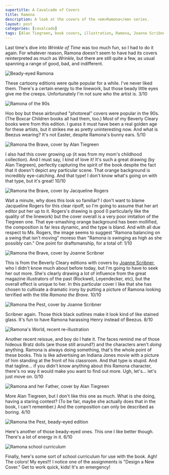 ```yaml
---
supertitle: A Cavalcade of Covers
title: Ramona
description: A look at the covers of the <em>Ramona</em> series.
layout: post
categories: [cavalcade]
tags: [Alan Tiegreen, book covers, illustration, Ramona, Joanne Scribner, Beverly Cleary]
---
```

Last time's dive into _Wrinkle of Time_ was too much fun, so I had to do it again. For whatever reason, Ramona doesn't seem to have had its covers reinterpreted as much as _Wrinkle_, but there are still quite a few, as usual spanning a range of good, bad, and indifferent.

<img alt="Beady-eyed Ramona" src="/assets/images/blog/ramona_beadyeyes.jpeg"/>

These cartoony editions were quite popular for a while. I've never liked them. There's a certain energy to the linework, but those beady little eyes give me the creeps. Unfortunately I'm not sure who the artist is. 3/10

<img alt="Ramona of the 90s" src="/assets/images/blog/ramona_90s.jpg"/>

Hoo boy but these airbrushed "photoreal" covers were popular in the 90s. (The Boxcar Children books all had them, too.) Most of my Beverly Cleary books were from this edition. I guess it must have been a real golden age for these artists, but it strikes me as pretty uninteresting now. And what is Beezus wearing? It's not Easter, despite Ramona's bunny ears. 5/10

<img alt="Ramona the Brave, cover by Alan Tiegreen" src="/assets/images/blog/ramona_orange.jpg"/>

I also had this cover growing up (it was from my mom's childhood collection). And I must say, I kind of love it! It's such a great drawing (by Alan Tiegreen), perfectly capturing the spirit of the book despite the fact that it doesn't depict any particular scene. That orange background is incredibly eye-catching. And that type! I don't know what's going on with that type, but it's great! 10/10

<img alt="Ramona the Brave, cover by Jacqueline Rogers" src="/assets/images/blog/Ramona-Brave.jpg"/>

Wait a minute, why does this look so familiar? I don't want to blame Jacqueline Rogers for this clear ripoff, so I'm going to assume that her art editor put her up to it. Rogers's drawing is good (I particularly like the quality of the linework) but the cover overall is a very poor imitation of the Tiegreen one. That eye-smashing orange background has been mollified, the composition is far less dynamic, and the type is bland. And with all due respect to Ms. Rogers, the image seems to suggest "Ramona balancing on a swing that isn't moving" moreso than "Ramona is swinging as high as she possibly can." One point for draftsmanship, for a total of: 1/10

<img alt="Ramona the Brave, cover by Joanne Scribner" src="/assets/images/blog/joanne_scribner.jpg"/>

This is from the Beverly Cleary editions with covers by <a href="http://diterlizzi.com/essay/the-style-of-scribner/">Joanne Scribner</a>, who I didn't know much about before today, but I'm going to have to seek her out more. She's clearly drawing a lot of influence from the great magazine illustrators of the past (Rockwell, Leyendecker, etc), but the overall effect is unique to her. In this particular cover I like that she has chosen to cultivate a dramatic irony by putting a picture of Ramona looking terrified with the title _Ramona the Brave_. 10/10


<img alt="Ramona the Pest, cover by Joanne Scribner" src="/assets/images/blog/ramona_pest.jpg"/>

Scribner again. Those thick black outlines make it look kind of like stained glass. It's fun to have Ramona harassing Henry instead of Beezus. 8/10

<img alt="Ramona's World, recent re-illustration" src="/assets/images/blog/ramona_recent.jpg"/>

Another recent reissue, and boy do I hate it. The faces remind me of those hideous Bratz dolls (are those still around?) and the characters aren't _doing_ anything. Ramona is always doing something, that's the whole point of these books. This is like advertising an Indiana Jones movie with a picture of him standing at the front of his classroom. And that type is stupid. And that tagline... if you didn't know anything about this Ramona character, there's no way it would make you want to find out more. Ugh, let's... let's just move on. 0/10

<img alt="Ramona and her Father, cover by Alan Tiegreen" src="/assets/images/blog/ramona_and_father.jpg"/>

More Alan Tiegreen, but I don't like this one as much. What is she doing, having a staring contest? (To be fair, maybe she actually does that in the book, I can't remember.) And the composition can only be described as boring. 4/10

<img alt="Ramona the Pest, beady-eyed edition" src="/assets/images/blog/ramona_beadyeyes21.jpg"/>

Here's another of those beady-eyed ones. This one I like better though. There's a lot of energy in it. 6/10

<img alt="Ramona school curriculum" src="/assets/images/blog/ramona_curriculum.jpg"/>

Finally, here's some sort of school curriculum for use with the book. Agh! The colors! My eyes!!! I notice one of the assignments is "Design a New Cover." Get to work quick, kids! It's an emergency!
